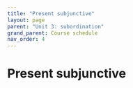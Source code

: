 ```yaml
---
title: "Present subjunctive"
layout: page
parent: "Unit 3: subordination"
grand_parent: Course schedule
nav_order: 4
---
```



# Present subjunctive
